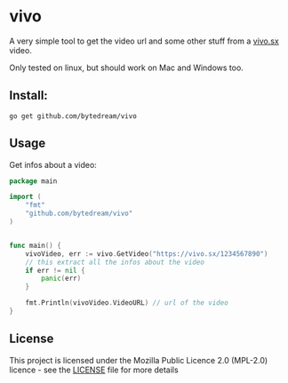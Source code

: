 # vivo

A very simple tool to get the video url and some other stuff from a [vivo.sx](https://vivo.sx) video.

Only tested on linux, but should work on Mac and Windows too.

## Install:

```
go get github.com/bytedream/vivo
```

## Usage

Get infos about a video:
```go
package main

import (
    "fmt"
    "github.com/bytedream/vivo"
)


func main() {
    vivoVideo, err := vivo.GetVideo("https://vivo.sx/1234567890")
    // this extract all the infos about the video
    if err != nil {
        panic(err)
    }

    fmt.Println(vivoVideo.VideoURL) // url of the video
}
```

## License

This project is licensed under the Mozilla Public Licence 2.0 (MPL-2.0) licence - see the [LICENSE](LICENCE) file for more details
